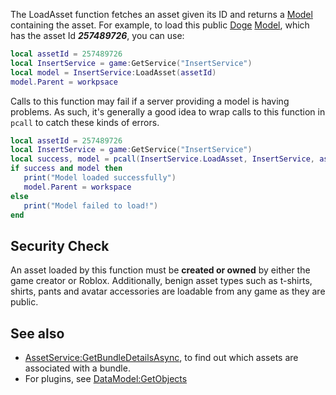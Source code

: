 The LoadAsset function fetches an asset given its ID and returns a [Model](https://developer.roblox.com/en-us/api-reference/class/Model) containing the asset. For example, to load this public [Doge](https://www.roblox.com/library/257489726/Doge) [Model](https://developer.roblox.com/en-us/api-reference/class/Model), which has the asset Id _**257489726**_, you can use:

```lua
local assetId = 257489726
local InsertService = game:GetService("InsertService")
local model = InsertService:LoadAsset(assetId)
model.Parent = workpsace
``` 

Calls to this function may fail if a server providing a model is having problems. As such, it's generally a good idea to wrap calls to this function in `pcall` to catch these kinds of errors.

```lua
local assetId = 257489726
local InsertService = game:GetService("InsertService")
local success, model = pcall(InsertService.LoadAsset, InsertService, assetId)
if success and model then
   print("Model loaded successfully")
   model.Parent = workspace
else
   print("Model failed to load!")
end
``` 

Security Check
--------------

An asset loaded by this function must be **created or owned** by either the game creator or Roblox. Additionally, benign asset types such as t-shirts, shirts, pants and avatar accessories are loadable from any game as they are public.

See also
--------

*   [AssetService:GetBundleDetailsAsync](https://developer.roblox.com/en-us/api-reference/function/AssetService/GetBundleDetailsAsync), to find out which assets are associated with a bundle.
*   For plugins, see [DataModel:GetObjects](https://developer.roblox.com/en-us/api-reference/function/DataModel/GetObjects)